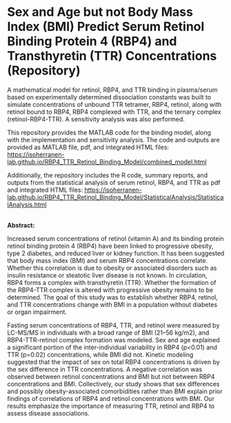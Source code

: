 # Sex and Age but not Body Mass Index (BMI) Predict Serum Retinol Binding Protein 4 (RBP4) and Transthyretin (TTR) Concentrations (Repository)

A mathematical model for retinol, RBP4, and TTR binding in plasma/serum based on experimentally determined dissociation constants was built to simulate concentrations of unbound TTR tetramer, RBP4, retinol, along with retinol bound to RBP4, RBP4 complexed with TTR, and the ternary complex (retinol-RBP4-TTR). A sensitivity analysis was also performed.

This repository provides the MATLAB code for the binding model, along with the implementation and sensitivity analysis. The code and outputs are provided as MATLAB file, pdf, and integrated HTML files: https://isoherranen-lab.github.io/RBP4_TTR_Retinol_Binding_Model/combined_model.html

Additionally, the repository includes the R code, summary reports, and outputs from the statistical analysis of serum retinol, RBP4, and TTR as pdf and integrated HTML files: https://isoherranen-lab.github.io/RBP4_TTR_Retinol_Binding_Model/StatisticalAnalysis/StatisticalAnalysis.html 


<br>
<b>Abstract:</b>

Increased serum concentrations of retinol (vitamin A) and its binding protein retinol binding protein 4 (RBP4) have been linked to progressive obesity, type 2 diabetes, and reduced liver or kidney function. It has been suggested that body mass index (BMI) and serum RBP4 concentrations correlate. Whether this correlation is due to obesity or associated disorders such as insulin resistance or steatotic liver disease is not known. In circulation, RBP4 forms a complex with transthyretin (TTR). Whether the formation of the RBP4-TTR complex is altered with progressive obesity remains to be determined. The goal of this study was to establish whether RBP4, retinol, and TTR concentrations change with BMI in a population without diabetes or organ impairment.

Fasting serum concentrations of RBP4, TTR, and retinol were measured by LC-MS/MS in individuals with a broad range of BMI (21–56 kg/m2), and RBP4-TTR-retinol complex formation was modeled. Sex and age explained a significant portion of the inter-individual variability in RBP4 (p<0.01) and TTR (p=0.02) concentrations, while BMI did not. Kinetic modeling suggested that the impact of sex on total RBP4 concentrations is driven by the sex difference in TTR concentrations. A negative correlation was observed between retinol concentrations and BMI but not between RBP4 concentrations and BMI. Collectively, our study shows that sex differences and possibly obesity-associated comorbidities rather than BMI explain prior findings of correlations of RBP4 and retinol concentrations with BMI. Our results emphasize the importance of measuring TTR, retinol and RBP4 to assess disease associations.
